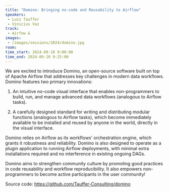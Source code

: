 ```yaml
---
title: "Domino: Bringing no-code and Reusability to Airflow"
speakers:
 - Luiz Tauffer
 - Vinicius Vaz
track:
 - Airfow &
images:
 - /images/sessions/2024/domino.jpg 
room: 
time_start: 2024-09-10 9:00:00
time_end: 2024-09-10 9:25:00
---
```


We are excited to introduce Domino, an open-source software built on top of Apache Airflow that addresses key challenges in modern data workflows. Domino features two primary innovations:

1) An intuitive no-code visual interface that enables non-programmers to build, run, and manage advanced data workflows (analogous to Airflow tasks).

2) A carefully designed standard for writing and distributing modular functions (analogous to Airflow tasks), which become immediately available to be installed and reused by anyone in the world, directly in the visual interface.

Domino relies on Airflow as its workflows’ orchestration engine, which grants it robustness and reliability. Domino is also designed to operate as a plugin application to running Airflow deployments, with minimal extra installations required and no interference in existing ongoing DAGs.

Domino aims to strengthen community culture by promoting good practices in code reusability and workflow reproducibility. It also empowers non-programmers to become active participants in the user community!

Source code: https://github.com/Tauffer-Consulting/domino

